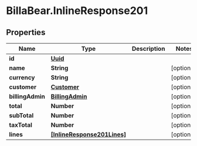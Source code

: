 # BillaBear.InlineResponse201

## Properties
Name | Type | Description | Notes
------------ | ------------- | ------------- | -------------
**id** | [**Uuid**](Uuid.md) |  | 
**name** | **String** |  | [optional] 
**currency** | **String** |  | [optional] 
**customer** | [**Customer**](Customer.md) |  | [optional] 
**billingAdmin** | [**BillingAdmin**](BillingAdmin.md) |  | [optional] 
**total** | **Number** |  | [optional] 
**subTotal** | **Number** |  | [optional] 
**taxTotal** | **Number** |  | [optional] 
**lines** | [**[InlineResponse201Lines]**](InlineResponse201Lines.md) |  | [optional] 
